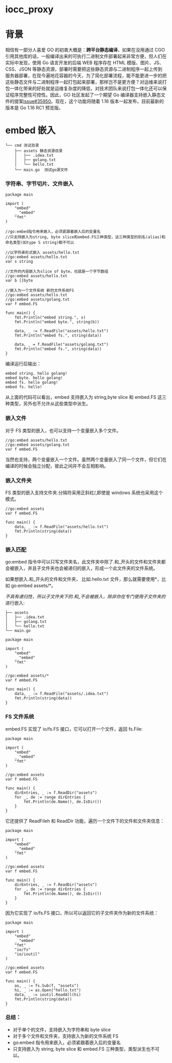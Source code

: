 # iocc_proxy
# 背景

相信有一部分人喜爱 GO 的初衷大概是：**跨平台静态编译**，如果在没用通过 CGO 引用其他库的话，一般编译出来的可执行二进制文件部署起来非常方便，但人们在实际中发现，使用 Go 语言开发的后端 WEB 程序存在 HTML 模版、图片、JS、CSS、JSON 等静态资源，部署时需要把这些静态资源与二进制程序一起上传到服务器部署，在现今遍地花容器的今天，为了简化部署流程，能不能更进一步的把这些静态文件与二进制程序一起打包起来部署，那样岂不是更方便？对运维来说打包一体化带来的好处就是运维复杂度的降低，对技术团队来说打包一体化还可以保证程序完整性可控性。因此，GO 社区发起了一个期望 Go 编译器支持嵌入静态文件的提案[issue#35950](https://github.com/golang/go/issues/35950)。现在，这个功能将随着 1.16 版本一起发布，目前最新的版本是 Go 1.16 RC1 预览版。

# embed 嵌入

```
└── cmd 测试目录
    ├── assets 静态资源目录
    │   ├── .idea.txt
    │   ├── golang.txt
    │   └── hello.txt
    └── main.go  测试go源文件
```

### 字符串、字节切片、文件嵌入

```
package main

import (
	"embed"
	_ "embed"
	"fmt"
)

//go:embed指令用来嵌入，必须紧跟着嵌入后的变量名
//只支持嵌入为string, byte slice和embed.FS三种类型，这三种类型的别名(alias)和命名类型(如type S string)都不可以

//以字符串形式嵌入 assets/hello.txt
//go:embed assets/hello.txt
var s string

//文件的内容嵌入为slice of byte，也就是一个字节数组
//go:embed assets/hello.txt
var b []byte

//嵌入为一个文件系统 新的文件系统FS
//go:embed assets/hello.txt
//go:embed assets/golang.txt
var f embed.FS

func main() {
	fmt.Println("embed string.", s)
	fmt.Println("embed byte.", string(b))

	data, _ := f.ReadFile("assets/hello.txt")
	fmt.Println("embed fs.", string(data))

	data, _ = f.ReadFile("assets/golang.txt")
	fmt.Println("embed fs.", string(data))
}

```

编译运行后输出：

```
embed string. hello golang!
embed byte. hello golang!
embed fs. hello golang!
embed fs. hello!

```

从上面的代码可以看出，embed 支持嵌入为 string,byte slice 和 embed.FS 这三种类型，另外也不允许从这些类型中派生。

### 嵌入文件

对于 FS 类型的嵌入，也可以支持一个变量嵌入多个文件。

```
//go:embed assets/hello.txt
//go:embed assets/golang.txt
var f embed.FS
```

当然也支持，两个变量嵌入一个文件。虽然两个变量嵌入了同一个文件，但它们在编译的时候会独立分配，彼此之间并不会互相影响。

### 嵌入文件夹

FS 类型的嵌入支持文件夹.分隔符采用正斜杠/,即使是 windows 系统也采用这个模式。

```
//go:embed assets
var f embed.FS

func main() {
	data, _ := f.ReadFile("assets/hello.txt")
	fmt.Println(string(data))
}
```

### 嵌入匹配

go:embed 指令中可以只写文件夹名，此文件夹中除了.和_开头的文件和文件夹都会被嵌入，并且子文件夹也会被递归的嵌入，形成一个此文件夹的文件系统。

如果想嵌入.和_开头的文件和文件夹， 比如.hello.txt 文件，那么就需要使用*，比如 go:embed assets/*。

*不具有递归性，所以子文件夹下的.和_不会被嵌入，除非你在专门使用子文件夹的*进行嵌入:



```
├── assets
│   ├── .idea.txt
│   ├── golang.txt
│   └── hello.txt
└── main.go

package main

import (
	"embed"
	_ "embed"
	"fmt"
)

//go:embed assets/*
var f embed.FS

func main() {
	data, _ := f.ReadFile("assets/.idea.txt")
	fmt.Println(string(data))
}
```

### FS 文件系统

embed.FS 实现了 io/fs.FS 接口，它可以打开一个文件，返回 fs.File:

```
package main

import (
	"embed"
	_ "embed"
	"fmt"
)

//go:embed assets
var f embed.FS

func main() {
	dirEntries, _ := f.ReadDir("assets")
	for _, de := range dirEntries {
		fmt.Println(de.Name(), de.IsDir())
	}
}
```

它还提供了 ReadFileh 和 ReadDir 功能，遍历一个文件下的文件和文件夹信息：

```
package main

import (
	"embed"
	_ "embed"
	"fmt"
)

//go:embed assets
var f embed.FS

func main() {
	dirEntries, _ := f.ReadDir("assets")
	for _, de := range dirEntries {
		fmt.Println(de.Name(), de.IsDir())
	}
}
```

因为它实现了 io/fs.FS 接口，所以可以返回它的子文件夹作为新的文件系统：

```
package main

import (
	"embed"
	_ "embed"
	"fmt"
	"io/fs"
	"io/ioutil"
)

//go:embed assets
var f embed.FS

func main() {
	as, _ := fs.Sub(f, "assets")
	hi, _ := as.Open("hello.txt")
	data, _ := ioutil.ReadAll(hi)
	fmt.Println(string(data))
}
```

### 总结：

- 对于单个的文件，支持嵌入为字符串和 byte slice
- 对于多个文件和文件夹，支持嵌入为新的文件系统 FS
- go:embed 指令用来嵌入，必须紧跟着嵌入后的变量名
- 只支持嵌入为 string, byte slice 和 embed.FS 三种类型，类型派生也不可以。